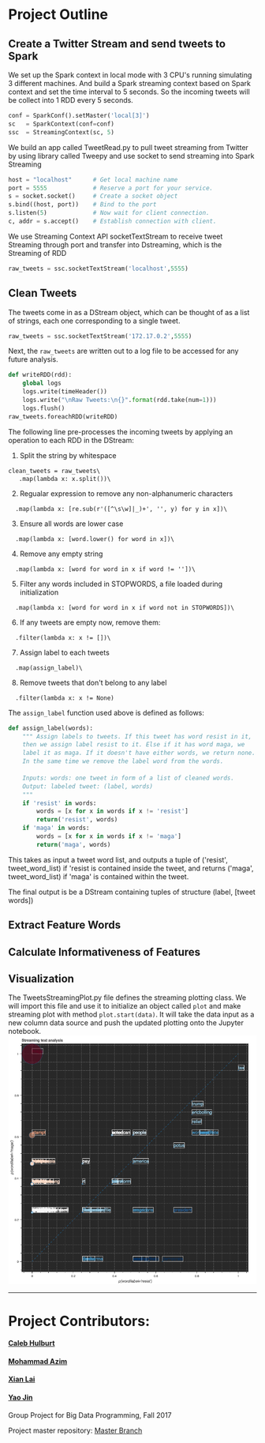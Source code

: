 # Project Outline

## Create a Twitter Stream and send tweets to Spark
We set up the Spark context in local mode with 3 CPU's running simulating 3 different machines. And build a Spark streaming context based on Spark context and set the time interval to 5 seconds. So the incoming tweets will be collect into 1 RDD every 5 seconds.
```python
conf = SparkConf().setMaster('local[3]')
sc   = SparkContext(conf=conf)
ssc  = StreamingContext(sc, 5)
```

We build an app called TweetRead.py to pull tweet streaming from Twitter by using library called Tweepy and use socket to send streaming into Spark Streaming

```python
host = "localhost"      # Get local machine name
port = 5555             # Reserve a port for your service.
s = socket.socket()     # Create a socket object
s.bind((host, port))    # Bind to the port
s.listen(5)             # Now wait for client connection.
c, addr = s.accept()    # Establish connection with client.
```
We use Streaming Context API socketTextStream to receive tweet Streaming through port and transfer into Dstreaming, which is the Streaming of RDD
```python
raw_tweets = ssc.socketTextStream('localhost',5555)
```

## Clean Tweets

The tweets come in as a DStream object, which can be thought of as a list of strings, each one corresponding to a single tweet.
```python
raw_tweets = ssc.socketTextStream('172.17.0.2',5555)
```
Next, the `raw_tweets` are written out to a log file to be accessed for any future analysis.
```python
def writeRDD(rdd):
    global logs
    logs.write(timeHeader())
    logs.write("\nRaw Tweets:\n{}".format(rdd.take(num=1)))
    logs.flush()
raw_tweets.foreachRDD(writeRDD)
```

The following line pre-processes the incoming tweets by applying an operation to each RDD in the DStream:
1. Split the string by whitespace
```
clean_tweets = raw_tweets\
   .map(lambda x: x.split())\
   ```
2. Regualar expression to remove any non-alphanumeric characters
```
  .map(lambda x: [re.sub(r'([^\s\w]|_)+', '', y) for y in x])\
```
3. Ensure all words are lower case
```
  .map(lambda x: [word.lower() for word in x])\
```
4. Remove any empty string
```
  .map(lambda x: [word for word in x if word != ''])\
```
5. Filter any words included in STOPWORDS, a file loaded during initialization
```
  .map(lambda x: [word for word in x if word not in STOPWORDS])\
```
6. If any tweets are empty now, remove them:
```
  .filter(lambda x: x != [])\
```
7. Assign label to each tweets
```
  .map(assign_label)\
```
8. Remove tweets that don't belong to any label
```
  .filter(lambda x: x != None)
```
    
The `assign_label` function used above is defined as follows:

```python
def assign_label(words):
    """ Assign labels to tweets. If this tweet has word resist in it, 
    then we assign label resist to it. Else if it has word maga, we 
    label it as maga. If it doesn't have either words, we return none.
    In the same time we remove the label word from the words.
    
    Inputs: words: one tweet in form of a list of cleaned words.
    Output: labeled tweet: (label, words)
    """
    if 'resist' in words:
        words = [x for x in words if x != 'resist']
        return('resist', words)
    if 'maga' in words:
        words = [x for x in words if x != 'maga']
        return('maga', words)
```
        
This takes as input a tweet word list, and outputs a tuple of ('resist', tweet_word_list) if  'resist is contained inside the tweet, and returns ('maga', tweet_word_list) if 'maga' is contained within the tweet.

The final output is be a DStream containing tuples of structure (label, [tweet words])

  
## Extract Feature Words

## Calculate Informativeness of Features

## Visualization

The TweetsStreamingPlot.py file defines the streaming plotting class. We will import this file and use it to initialize an object called `plot` and make streaming plot with method `plot.start(data)`. It will take the data input as a new column data source and push the updated plotting onto the Jupyter notebook.
![streaming_plot](../images/streaming_plot.png)

---

# Project Contributors:
#### [Caleb Hulburt](https://github.com/cmhulbert)
#### [Mohammad Azim](https://github.com/moazim1993)
#### [Xian Lai](https://github.com/Xianlai)
#### [Yao Jin](https://github.com/jinyaohh)


Group Project for Big Data Programming, Fall 2017

Project master repository: 
[Master Branch](<https://github.com/Xianlai/BigData_Spark>)

